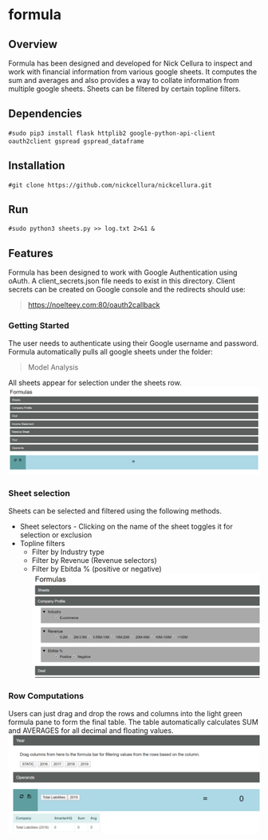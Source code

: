 # formula

## Overview
Formula has been designed and developed for Nick Cellura to inspect and work with financial information from various google sheets. It computes the sum and averages and also provides a way to collate information from multiple google sheets. Sheets can be filtered by certain topline filters.

## Dependencies
```
#sudo pip3 install flask httplib2 google-python-api-client oauth2client gspread gspread_dataframe
```
## Installation
```
#git clone https://github.com/nickcellura/nickcellura.git
```

## Run
```
#sudo python3 sheets.py >> log.txt 2>&1 &
```

## Features
Formula has been designed to work with Google Authentication using oAuth. A client_secrets.json file needs to exist in this directory. Client secrets can be created on Google console and the redirects should use:
> https://noelteey.com:80/oauth2callback

### Getting Started
The user needs to authenticate using their Google username and password. Formula automatically pulls all google sheets under the folder:
> Model Analysis

All sheets appear for selection under the sheets row.
![Homescreen](main_screen.png)

### Sheet selection
Sheets can be selected and filtered using the following methods.
* Sheet selectors - Clicking on the name of the sheet toggles it for selection or exclusion
* Topline filters
   * Filter by Industry type
   * Filter by Revenue (Revenue selectors)
   * Filter by Ebitda % (positive or negative)
![Topline filters](topline_filters.PNG)

### Row Computations
Users can just drag and drop the rows and columns into the light green formula pane to form the final table. The table automatically calculates SUM and AVERAGES for all decimal and floating values.
![draganddrop](dragdrop.PNG)

